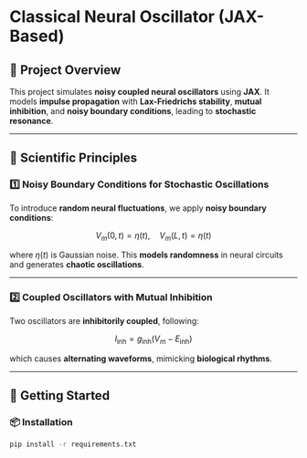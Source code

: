 # Classical Neural Oscillator (JAX-Based)

## 📌 Project Overview
This project simulates **noisy coupled neural oscillators** using **JAX**. It models **impulse propagation** with **Lax-Friedrichs stability**, **mutual inhibition**, and **noisy boundary conditions**, leading to **stochastic resonance**.

---

## 📖 Scientific Principles

### **1️⃣ Noisy Boundary Conditions for Stochastic Oscillations**
To introduce **random neural fluctuations**, we apply **noisy boundary conditions**:

$$
V_m(0, t) = \eta(t), \quad V_m(L, t) = \eta(t)
$$

where $\eta(t)$ is Gaussian noise. This **models randomness** in neural circuits and generates **chaotic oscillations**.

---

### **2️⃣ Coupled Oscillators with Mutual Inhibition**
Two oscillators are **inhibitorily coupled**, following:

$$
I_{\text{inh}} = g_{\text{inh}} (V_m - E_{\text{inh}})
$$

which causes **alternating waveforms**, mimicking **biological rhythms**.

---

## 🚀 Getting Started
### **📦 Installation**
```sh
pip install -r requirements.txt
